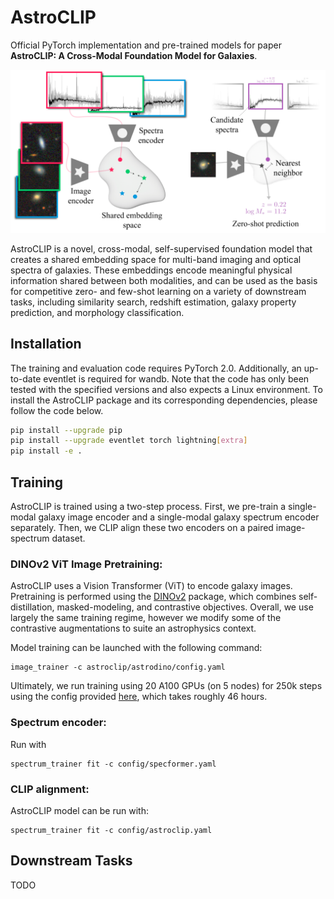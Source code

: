 # AstroCLIP

Official PyTorch implementation and pre-trained models for paper **AstroCLIP: A Cross-Modal Foundation Model for Galaxies**. 

![image](assets/im_embedding.png)

AstroCLIP is a novel, cross-modal, self-supervised foundation model that creates a shared embedding space for multi-band imaging and optical spectra of galaxies. These embeddings encode meaningful physical information shared between both modalities, and can be used as the basis for competitive zero- and few-shot learning on a variety of downstream tasks, including similarity search, redshift estimation, galaxy property prediction, and morphology classification. 

## Installation
The training and evaluation code requires PyTorch 2.0. Additionally, an up-to-date eventlet is required for wandb. Note that the code has only been tested with the specified versions and also expects a Linux environment. To install the AstroCLIP package and its corresponding dependencies, please follow the code below.

```bash
pip install --upgrade pip
pip install --upgrade eventlet torch lightning[extra]
pip install -e .
```

## Training

AstroCLIP is trained using a two-step process. First, we pre-train a single-modal galaxy image encoder and a single-modal galaxy spectrum encoder separately. Then, we CLIP align these two encoders on a paired image-spectrum dataset.

### DINOv2 ViT Image Pretraining:
AstroCLIP uses a Vision Transformer (ViT) to encode galaxy images. Pretraining is performed using the [DINOv2](https://github.com/facebookresearch/dinov2/tree/2302b6bf46953431b969155307b9bed152754069) package, which combines self-distillation, masked-modeling, and contrastive objectives. Overall, we use largely the same training regime, however we modify some of the contrastive augmentations to suite an astrophysics context. 

Model training can be launched with the following command:
```
image_trainer -c astroclip/astrodino/config.yaml
```
Ultimately, we run training using 20 A100 GPUs (on 5 nodes) for 250k steps using the config provided [here](https://github.com/PolymathicAI/AstroCLIP_v2/blob/master/astroclip/astrodino/config.yaml), which takes roughly 46 hours. 

### Spectrum encoder:

Run with
```
spectrum_trainer fit -c config/specformer.yaml

```

### CLIP alignment:

AstroCLIP model can be run with:
```
spectrum_trainer fit -c config/astroclip.yaml
```

## Downstream Tasks

TODO
